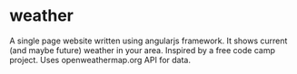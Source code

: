 # weather
A single page website written using angularjs framework. It shows current (and maybe future) weather in your area. Inspired by a free code camp project. Uses openweathermap.org API for data.
